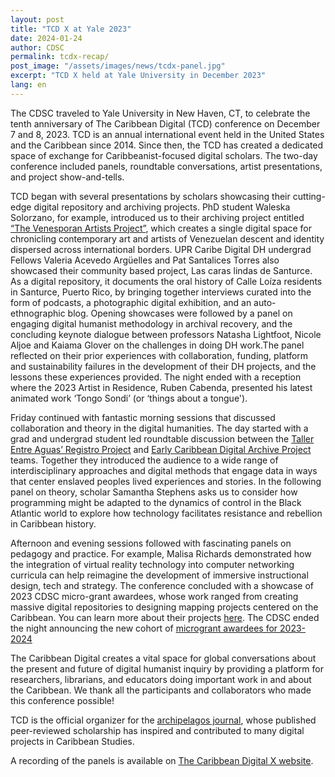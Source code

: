 ```yaml
---
layout: post
title: "TCD X at Yale 2023"
date: 2024-01-24
author: CDSC
permalink: tcdx-recap/
post_image: "/assets/images/news/tcdx-panel.jpg"
excerpt: "TCD X held at Yale University in December 2023"
lang: en
---
```


The CDSC traveled to Yale University in New Haven, CT, to celebrate the tenth anniversary of The Caribbean Digital (TCD) conference on December 7 and 8, 2023. TCD is an annual international event held in the United States and the Caribbean since 2014. Since then, the TCD has created a dedicated space of exchange for Caribbeanist-focused digital scholars. The two-day conference included panels, roundtable conversations, artist presentations, and project show-and-tells.

TCD began with several presentations by scholars showcasing their cutting-edge digital repository and archiving projects. PhD student Waleska Solorzano, for example, introduced us to their archiving project entitled [“The Venesporan Artists Project”](https://www.venesporanartists.org/), which creates a single digital space for chronicling contemporary art and artists of Venezuelan descent and identity dispersed across international borders. UPR Caribe Digital DH undergrad Fellows Valeria Acevedo Argüelles and Pat Santalices Torres also showcased their community based project, Las caras lindas de Santurce. As a digital repository, it documents the oral history of Calle Loíza residents in Santurce, Puerto Rico, by bringing together interviews curated into the form of podcasts, a photographic digital exhibition, and an auto-ethnographic blog. Opening showcases were followed by a panel on engaging digital humanist methodology in archival recovery, and the concluding keynote dialogue between professors Natasha Lightfoot, Nicole Aljoe and Kaiama Glover on the challenges in doing DH work.The panel reflected on their prior experiences with collaboration, funding, platform and sustainability failures in the development of their DH projects, and the lessons these experiences provided. The night ended with a reception where the 2023 Artist in Residence, Ruben Cabenda, presented his latest animated work ‘Tongo Sondi’ (or ‘things about a tongue').

Friday continued with fantastic morning sessions that discussed collaboration and theory in the digital humanities. The day started with a grad and undergrad student led roundtable discussion between the [Taller Entre Aguas’ Registro Project](https://www.dslprojects.org/newsletter/fall-2023-call-for-solidarity-fellows) and [Early Caribbean Digital Archive Project](https://ecda.northeastern.edu/home/about/) teams. Together they introduced the audience to a wide range of interdisciplinary approaches and digital methods that engage data in ways that center enslaved peoples lived experiences and stories. In the following panel on theory, scholar Samantha Stephens asks us to consider how programming might be adapted to the dynamics of control in the Black Atlantic world to explore how technology facilitates resistance and rebellion in Caribbean history.

Afternoon and evening sessions followed with fascinating panels on pedagogy and practice. For example, Malisa Richards demonstrated how the integration of virtual reality technology into computer networking curricula can help reimagine the development of immersive instructional design, tech and strategy. The conference concluded with a showcase of 2023 CDSC micro-grant awardees, whose work ranged from creating massive digital repositories to designing mapping projects centered on the Caribbean. You can learn more about their projects [here](https://cdscollective.org/microgrant-recipients-2022/). The CDSC ended the night announcing the new cohort of [microgrant awardees for 2023-2024](https://cdscollective.org/microgrant-recipients-2023/)

The Caribbean Digital creates a vital space for global conversations about the present and future of digital humanist inquiry by providing a platform for researchers, librarians, and educators doing important work in and about the Caribbean. We thank all the participants and collaborators who made this conference possible!

TCD is the official organizer for the [archipelagos journal](https://archipelagosjournal.org/), whose published peer-reviewed scholarship has inspired and contributed to many digital projects in Caribbean Studies.

A recording of the panels is available on [The Caribbean Digital X website]().
